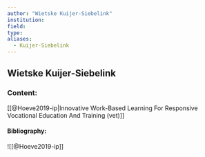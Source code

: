 ```yaml
---
author: "Wietske Kuijer-Siebelink"
institution:
field:
type:
aliases:
  - Kuijer-Siebelink
---
```


## Wietske Kuijer-Siebelink

### Content:
[[@Hoeve2019-ip|Innovative Work-Based Learning For Responsive Vocational Education And Training (vet)]]

#### Bibliography:

![[@Hoeve2019-ip]]